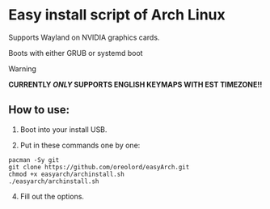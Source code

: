 
# Easy install script of Arch Linux 
Supports Wayland on NVIDIA graphics cards. 

Boots with either GRUB or systemd boot

> [!WARNING]
> **CURRENTLY _ONLY_ SUPPORTS ENGLISH KEYMAPS WITH EST TIMEZONE!!**


## How to use:
1. Boot into your install USB.

2. Put in these commands one by one:
```
pacman -Sy git
git clone https://github.com/oreolord/easyArch.git
chmod +x easyarch/archinstall.sh
./easyarch/archinstall.sh
```
4. Fill out the options.
